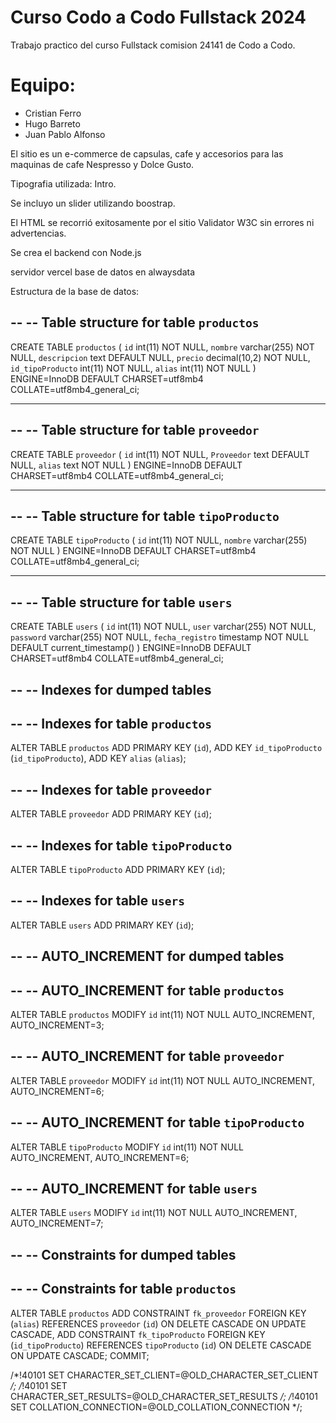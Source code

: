 # Curso Codo a Codo Fullstack 2024
Trabajo practico del curso Fullstack comision 24141 de Codo a Codo.

# Equipo:

- Cristian Ferro
- Hugo Barreto
- Juan Pablo Alfonso

El sitio es un e-commerce de capsulas, cafe y accesorios para las maquinas de cafe Nespresso y Dolce Gusto.

Tipografia utilizada: Intro.

Se incluyo un slider utilizando boostrap.

El HTML se recorrió exitosamente por el sitio Validator W3C sin errores ni advertencias.

Se crea el backend con Node.js

servidor vercel
base de datos en alwaysdata

Estructura de la base de datos:

--
-- Table structure for table `productos`
--

CREATE TABLE `productos` (
  `id` int(11) NOT NULL,
  `nombre` varchar(255) NOT NULL,
  `descripcion` text DEFAULT NULL,
  `precio` decimal(10,2) NOT NULL,
  `id_tipoProducto` int(11) NOT NULL,
  `alias` int(11) NOT NULL
) ENGINE=InnoDB DEFAULT CHARSET=utf8mb4 COLLATE=utf8mb4_general_ci;

-- --------------------------------------------------------

--
-- Table structure for table `proveedor`
--

CREATE TABLE `proveedor` (
  `id` int(11) NOT NULL,
  `Proveedor` text DEFAULT NULL,
  `alias` text NOT NULL
) ENGINE=InnoDB DEFAULT CHARSET=utf8mb4 COLLATE=utf8mb4_general_ci;

-- --------------------------------------------------------

--
-- Table structure for table `tipoProducto`
--

CREATE TABLE `tipoProducto` (
  `id` int(11) NOT NULL,
  `nombre` varchar(255) NOT NULL
) ENGINE=InnoDB DEFAULT CHARSET=utf8mb4 COLLATE=utf8mb4_general_ci;


-- --------------------------------------------------------

--
-- Table structure for table `users`
--

CREATE TABLE `users` (
  `id` int(11) NOT NULL,
  `user` varchar(255) NOT NULL,
  `password` varchar(255) NOT NULL,
  `fecha_registro` timestamp NOT NULL DEFAULT current_timestamp()
) ENGINE=InnoDB DEFAULT CHARSET=utf8mb4 COLLATE=utf8mb4_general_ci;


--
-- Indexes for dumped tables
--

--
-- Indexes for table `productos`
--
ALTER TABLE `productos`
  ADD PRIMARY KEY (`id`),
  ADD KEY `id_tipoProducto` (`id_tipoProducto`),
  ADD KEY `alias` (`alias`);

--
-- Indexes for table `proveedor`
--
ALTER TABLE `proveedor`
  ADD PRIMARY KEY (`id`);

--
-- Indexes for table `tipoProducto`
--
ALTER TABLE `tipoProducto`
  ADD PRIMARY KEY (`id`);

--
-- Indexes for table `users`
--
ALTER TABLE `users`
  ADD PRIMARY KEY (`id`);

--
-- AUTO_INCREMENT for dumped tables
--

--
-- AUTO_INCREMENT for table `productos`
--
ALTER TABLE `productos`
  MODIFY `id` int(11) NOT NULL AUTO_INCREMENT, AUTO_INCREMENT=3;

--
-- AUTO_INCREMENT for table `proveedor`
--
ALTER TABLE `proveedor`
  MODIFY `id` int(11) NOT NULL AUTO_INCREMENT, AUTO_INCREMENT=6;

--
-- AUTO_INCREMENT for table `tipoProducto`
--
ALTER TABLE `tipoProducto`
  MODIFY `id` int(11) NOT NULL AUTO_INCREMENT, AUTO_INCREMENT=6;

--
-- AUTO_INCREMENT for table `users`
--
ALTER TABLE `users`
  MODIFY `id` int(11) NOT NULL AUTO_INCREMENT, AUTO_INCREMENT=7;

--
-- Constraints for dumped tables
--

--
-- Constraints for table `productos`
--
ALTER TABLE `productos`
  ADD CONSTRAINT `fk_proveedor` FOREIGN KEY (`alias`) REFERENCES `proveedor` (`id`) ON DELETE CASCADE ON UPDATE CASCADE,
  ADD CONSTRAINT `fk_tipoProducto` FOREIGN KEY (`id_tipoProducto`) REFERENCES `tipoProducto` (`id`) ON DELETE CASCADE ON UPDATE CASCADE;
COMMIT;

/*!40101 SET CHARACTER_SET_CLIENT=@OLD_CHARACTER_SET_CLIENT */;
/*!40101 SET CHARACTER_SET_RESULTS=@OLD_CHARACTER_SET_RESULTS */;
/*!40101 SET COLLATION_CONNECTION=@OLD_COLLATION_CONNECTION */;
